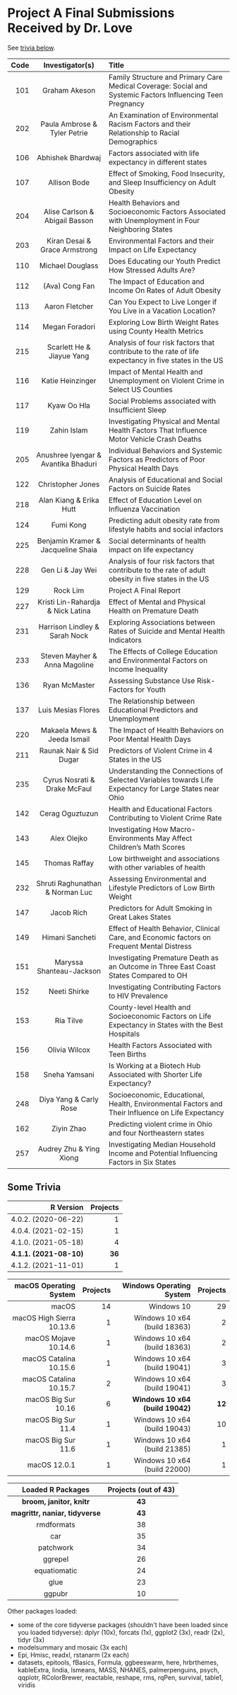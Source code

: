 # Project A Final Submissions Received by Dr. Love

See [trivia below](https://github.com/THOMASELOVE/431-2021/blob/main/projectA/submissions.md#some-trivia).

Code | Investigator(s) | Title
--: | :---------------: | :-------------------------
101 | Graham Akeson	|	Family Structure and Primary Care Medical Coverage: Social and Systemic Factors Influencing Teen Pregnancy
202 | Paula Ambrose &	Tyler Petrie |	An Examination of Environmental Racism Factors and their Relationship to Racial Demographics
106 | Abhishek Bhardwaj	|	Factors associated with life expectancy in different states
107 | Allison Bode	|	Effect of Smoking, Food Insecurity, and Sleep Insufficiency on Adult Obesity
204 | Alise Carlson &	Abigail Basson |	Health Behaviors and Socioeconomic Factors Associated with Unemployment in Four Neighboring States
203 | Kiran Desai &	Grace Armstrong	| Environmental Factors and their Impact on Life Expectancy
110 | Michael Douglass	|	Does Educating our Youth Predict How Stressed Adults Are?
112 | (Ava) Cong Fan	|	The Impact of Education and Income On Rates of Adult Obesity
113 | Aaron Fletcher	|	Can You Expect to Live Longer if You Live in a Vacation Location?
114 | Megan Foradori	|	Exploring Low Birth Weight Rates using County Health Metrics
215 | Scarlett He &	Jiayue Yang |	Analysis of four risk factors that contribute to the rate of life expectancy in five states in the US
116 | Katie Heinzinger	|	Impact of Mental Health and Unemployment on Violent Crime in Select US Counties
117 | Kyaw Oo Hla | 		Social Problems associated with Insufficient Sleep
119 | Zahin Islam |		Investigating Physical and Mental Health Factors That Influence Motor Vehicle Crash Deaths
205 | Anushree Iyengar &	Avantika Bhaduri |	Individual Behaviors and Systemic Factors as Predictors of Poor Physical Health Days
122 | Christopher Jones |		Analysis of Educational and Social Factors on Suicide Rates
218 | Alan Kiang &	Erika Hutt |	Effect of Education Level on Influenza Vaccination
124 | Fumi Kong |		Predicting adult obesity rate from lifestyle habits and social infactors
225 | Benjamin Kramer & Jacqueline Shaia	| Social determinants of health impact on life expectancy
228 | Gen Li	& Jay Wei |	Analysis of four risk factors that contribute to the rate of adult obesity in five states in the US
129 | Rock Lim	|	Project A Final Report
227 | Kristi Lin-Rahardja	& Nick Latina |	Effect of Mental and Physical Health on Premature Death
231 | Harrison Lindley &	Sarah Nock |	Exploring Associations between Rates of Suicide and Mental Health Indicators
233 | Steven Mayher &	Anna Magoline |	The Effects of College Education and Environmental Factors on Income Inequality
136 | Ryan McMaster	|	Assessing Substance Use Risk-Factors for Youth
137 | Luis Mesias	Flores |	The Relationship between Educational Predictors and Unemployment
220 | Makaela Mews &	Jeeda Ismail |	The Impact of Health Behaviors on Poor Mental Health Days
211 | Raunak Nair	& Sid Dugar |	Predictors of Violent Crime in 4 States in the US
235 | Cyrus Nosrati &	Drake McFaul |	Understanding the Connections of Selected Variables towards Life Expectancy for Large States near Ohio
142 | Cerag Oguztuzun	|	Health and Educational Factors Contributing to Violent Crime Rate
143 | Alex Olejko	|	Investigating How Macro-Environments May Affect Children’s Math Scores
145 | Thomas Raffay |		Low birthweight and associations with other variables of health
232 | Shruti Raghunathan &	Norman Luc |	Assessing Environmental and Lifestyle Predictors of Low Birth Weight
147 | Jacob Rich |		Predictors for Adult Smoking in Great Lakes States
149 | Himani Sancheti |		Effect of Health Behavior, Clinical Care, and Economic factors on Frequent Mental Distress
151 | Maryssa Shanteau-Jackson |		Investigating Premature Death as an Outcome in Three East Coast States Compared to OH
152 | Neeti Shirke |		Investigating Contributing Factors to HIV Prevalence
153 | Ria Tilve	|	County-level Health and Socioeconomic Factors on Life Expectancy in States with the Best Hospitals
156 | Olivia Wilcox |		Health Factors Associated with Teen Births
158 | Sneha Yamsani	|	Is Working at a Biotech Hub Associated with Shorter Life Expectancy?
248 | Diya Yang & Carly Rose |	Socioeconomic, Educational, Health, Environmental Factors and Their Influence on Life Expectancy
162 | Ziyin Zhao |		Predicting violent crime in Ohio and four Northeastern states
257 | Audrey Zhu &	Ying Xiong |	Investigating Median Household Income and Potential Influencing Factors in Six States

## Some Trivia

R Version | Projects
--------: | -----:
4.0.2. (2020-06-22) | 1
4.0.4. (2021-02-15) | 1
4.1.0. (2021-05-18) | 4
**4.1.1. (2021-08-10)** | **36**
4.1.2. (2021-11-01) | 1

macOS Operating System | Projects | Windows Operating System | Projects
----------: | -----: | ----------: | -----:
macOS | 14 | Windows 10 | 29
 macOS High Sierra 10.13.6 | 1 | Windows 10 x64 (build 18363) | 2
 macOS Mojave 10.14.6 | 1 | Windows 10 x64 (build 18363) | 2
 macOS Catalina 10.15.6 | 1 | Windows 10 x64 (build 19041) | 3
 macOS Catalina 10.15.7 | 2 | Windows 10 x64 (build 19041) | 3
 macOS Big Sur 10.16 | 6 | **Windows 10 x64 (build 19042)** | **12**
 macOS Big Sur 11.4 | 1 | Windows 10 x64 (build 19043) | 10
 macOS Big Sur 11.6 | 1 | Windows 10 x64 (build 21385) | 1
 macOS 12.0.1 | 1 | Windows 10 x64 (build 22000) | 1

Loaded R Packages | Projects (out of 43)
:---------: | :---:
**broom, janitor, knitr** | **43**
**magrittr, naniar, tidyverse** | **43**
rmdformats | 38
car | 35
patchwork | 34
ggrepel | 26
equatiomatic | 24
glue | 23
ggpubr | 10

Other packages loaded:

- some of the core tidyverse packages (shouldn't have been loaded since you loaded tidyverse): dplyr (10x), forcats (1x), ggplot2 (3x), readr (2x), tidyr (3x)
- modelsummary and mosaic (3x each)
- Epi, Hmisc, readxl, rstanarm (2x each)
- datasets, epitools, fBasics, Formula, ggbeeswarm, here, hrbrthemes, kableExtra, lindia, lsmeans, MASS, NHANES, palmerpenguins, psych, qqplotr, RColorBrewer, reactable, reshape, rms, rqPen, survival, table1, viridis



